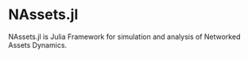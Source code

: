 # NAssets.jl
NAssets.jl is Julia Framework for simulation and analysis of Networked Assets Dynamics.
